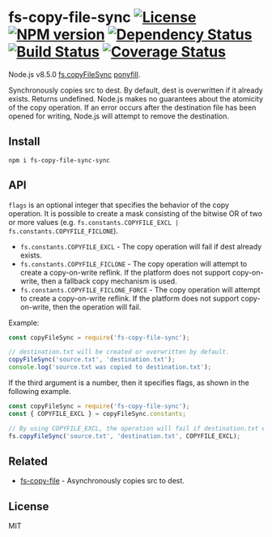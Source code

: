 fs-copy-file-sync [![License][LicenseIMGURL]][LicenseURL] [![NPM version][NPMIMGURL]][NPMURL] [![Dependency Status][DependencyStatusIMGURL]][DependencyStatusURL] [![Build Status][BuildStatusIMGURL]][BuildStatusURL] [![Coverage Status][CoverageIMGURL]][CoverageURL]
=========
Node.js v8.5.0 [fs.copyFileSync](https://nodejs.org/dist/latest-v10.x/docs/api/fs.html#fs_fs_copyfilesync_src_dest_flags) [ponyfill](https://ponyfill.com).

Synchronously copies src to dest. By default, dest is overwritten if it already exists. Returns undefined. Node.js makes no guarantees about the atomicity of the copy operation. If an error occurs after the destination file has been opened for writing, Node.js will attempt to remove the destination.

## Install

```
npm i fs-copy-file-sync-sync
```

## API

`flags` is an optional integer that specifies the behavior of the copy operation. It is possible to create a mask consisting of the bitwise OR of two or more values (e.g. `fs.constants.COPYFILE_EXCL | fs.constants.COPYFILE_FICLONE`).

- `fs.constants.COPYFILE_EXCL` - The copy operation will fail if dest already exists.
- `fs.constants.COPYFILE_FICLONE` - The copy operation will attempt to create a copy-on-write reflink. If the platform does not support copy-on-write, then a fallback copy mechanism is used.
- `fs.constants.COPYFILE_FICLONE_FORCE` - The copy operation will attempt to create a copy-on-write reflink. If the platform does not support copy-on-write, then the operation will fail.


Example:

```js
const copyFileSync = require('fs-copy-file-sync');

// destination.txt will be created or overwritten by default.
copyFileSync('source.txt', 'destination.txt');
console.log('source.txt was copied to destination.txt');
```


If the third argument is a number, then it specifies flags, as shown in the following example.

```js
const copyFileSync = require('fs-copy-file-sync');
const { COPYFILE_EXCL } = copyFileSync.constants;

// By using COPYFILE_EXCL, the operation will fail if destination.txt exists.
fs.copyFileSync('source.txt', 'destination.txt', COPYFILE_EXCL);
```

## Related

- [fs-copy-file](https://github.com/coderaiser/fs-copy-file "fs-copy-file") - Asynchronously copies src to dest.

## License
MIT

[NPMIMGURL]:                https://img.shields.io/npm/v/fs-copy-file-sync.svg?style=flat
[BuildStatusIMGURL]:        https://img.shields.io/travis/coderaiser/fs-copy-file-sync/master.svg?style=flat
[DependencyStatusIMGURL]:   https://img.shields.io/gemnasium/coderaiser/fs-copy-file-sync.svg?style=flat
[LicenseIMGURL]:            https://img.shields.io/badge/license-MIT-317BF9.svg?style=flat
[CoverageIMGURL]:           https://coveralls.io/repos/coderaiser/fs-copy-file-sync/badge.svg?branch=master&service=github
[NPMURL]:                   https://npmjs.org/package/fs-copy-file-sync "npm"
[BuildStatusURL]:           https://travis-ci.org/coderaiser/fs-copy-file-sync  "Build Status"
[DependencyStatusURL]:      https://gemnasium.com/coderaiser/fs-copy-file-sync "Dependency Status"
[LicenseURL]:               https://tldrlegal.com/license/mit-license "MIT License"
[CoverageURL]:              https://coveralls.io/github/coderaiser/fs-copy-file-sync?branch=master

